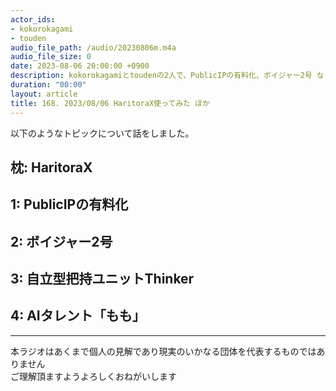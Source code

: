 ```yaml
---
actor_ids:
- kokorokagami
- touden
audio_file_path: /audio/20230806m.m4a
audio_file_size: 0
date: 2023-08-06 20:00:00 +0900
description: kokorokagamiとtoudenの2人で、PublicIPの有料化、ボイジャー2号 など について話しました。
duration: "00:00"
layout: article
title: 168. 2023/08/06 HaritoraX使ってみた ほか
---
```


以下のようなトピックについて話をしました。


## 枕: HaritoraX

## 1: PublicIPの有料化

## 2: ボイジャー2号

## 3: 自立型把持ユニットThinker

## 4: AIタレント「もも」

___

本ラジオはあくまで個人の見解であり現実のいかなる団体を代表するものではありません  
ご理解頂ますようよろしくおねがいします  
